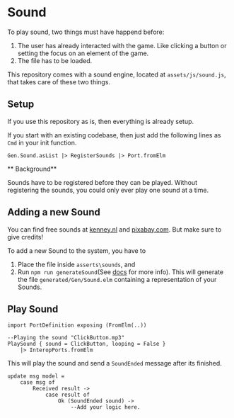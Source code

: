 # Sound

To play sound, two things must have happend before:

1. The user has already interacted with the game. Like clicking a button or setting the focus on an element of the game.
2. The file has to be loaded.

This repository comes with a sound engine, located at `assets/js/sound.js`, that takes care of these two things.

## Setup

If you use this repository as is, then everything is already setup.

If you start with an existing codebase, then just add the following lines as `Cmd` in your init function.

```
Gen.Sound.asList |> RegisterSounds |> Port.fromElm
```

** Background**

Sounds have to be registered before they can be played. Without registering the sounds, you could only ever play one sound at a time.

## Adding a new Sound

You can find free sounds at [kenney.nl](https://kenney.nl/assets/category:Audio) and [pixabay.com](https://pixabay.com/sound-effects/). But make sure to give credits!

To add a new Sound to the system, you have to

1. Place the file inside `asserts\sounds`, and
2. Run `npm run generateSound`(See [docs](/docs/Scripts.md#generatesoundelmjs) for more info). This will generate the file `generated/Gen/Sound.elm` containing a representation of your Sounds.

## Play Sound

```
import PortDefinition exposing (FromElm(..))

--Playing the sound "ClickButton.mp3"
PlaySound { sound = ClickButton, looping = False }
    |> InteropPorts.fromElm
```

This will play the sound and send a `SoundEnded` message after its finished.

```
update msg model =
    case msg of
        Received result ->
            case result of
                Ok (SoundEnded sound) ->
                    --Add your logic here.
```